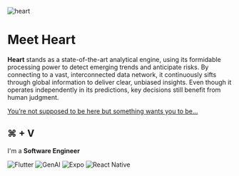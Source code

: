 ![heart](https://github.com/user-attachments/assets/aa5d8b46-8d11-4710-b90c-2da2ef79cc8c)

# Meet Heart

**Heart** stands as a state-of-the-art analytical engine, using its formidable processing power to detect emerging trends and anticipate risks. By connecting to a vast, interconnected data network, it continuously sifts through global information to deliver clear, unbiased insights. Even though it operates independently in its predictions, key decisions still benefit from human judgment.

[You’re not supposed to be here but something wants you to be...](#)

## ⌘ + V

I'm a **Software Engineer**

![Flutter](https://img.shields.io/badge/Flutter-%2302569B.svg?style=for-the-badge&logo=Flutter&logoColor=white)
![GenAI](https://img.shields.io/badge/Gen_ai-000000?style=for-the-badge&logo=openai&logoColor=white)
![Expo](https://img.shields.io/badge/expo-1C1E24?style=for-the-badge&logo=expo&logoColor=#D04A37)
![React Native](https://img.shields.io/badge/react_native-%2320232a.svg?style=for-the-badge&logo=react&logoColor=%2361DAFB)

